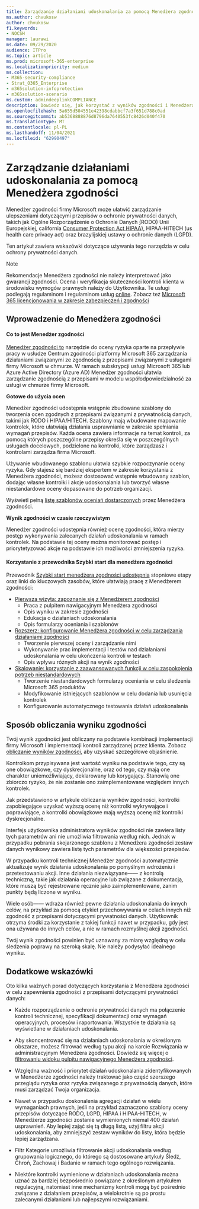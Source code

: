 ```yaml
---
title: Zarządzanie działaniami udoskonalania za pomocą Menedżera zgodności
ms.author: chvukosw
author: chvukosw
f1.keywords:
- NOCSH
manager: laurawi
ms.date: 09/29/2020
audience: ITPro
ms.topic: article
ms.prod: microsoft-365-enterprise
ms.localizationpriority: medium
ms.collection:
- M365-security-compliance
- Strat_O365_Enterprise
- m365solution-infoprotection
- m365solution-scenario
ms.custom: admindeeplinkCOMPLIANCE
description: Dowiedz się, jak korzystać z wyników zgodności i Menedżera zgodności w celu poprawy poziomu ochrony danych osobowych.
ms.openlocfilehash: 5a655d504551e42398cdabbcf7a3f651d788c0ad
ms.sourcegitcommit: ab5368888876d8796da7640553fc8426d040f470
ms.translationtype: MT
ms.contentlocale: pl-PL
ms.lasthandoff: 11/04/2021
ms.locfileid: "62990497"
---
```

# <a name="use-compliance-manager-to-manage-improvement-actions"></a>Zarządzanie działaniami udoskonalania za pomocą Menedżera zgodności

Menedżer zgodności firmy Microsoft może ułatwić zarządzanie ulepszeniami dotyczącymi przepisów o ochronie prywatności danych, takich jak Ogólne Rozporządzenie o Ochronie Danych [(](/compliance/regulatory/gdpr)RODO) Unii Europejskiej, california [Consumer Protection Act HIPAA),](/compliance/regulatory/ccpa-faq) HIPAA-HITECH (us health care privacy act) oraz brazylijskiej ustawy o ochronie danych (LGPD).

Ten artykuł zawiera wskazówki dotyczące używania tego narzędzia w celu ochrony prywatności danych.

> [!NOTE]
> Rekomendacje Menedżera zgodności nie należy interpretować jako gwarancji zgodności. Ocena i weryfikacja skuteczności kontroli klienta w środowisku wymogów prawnych należy do Użytkownika. Te usługi podlegają regulaminom i regulaminom usług [online](https://go.microsoft.com/fwlink/?linkid=2108910). Zobacz też [Microsoft 365 licencjonowania w zakresie zabezpieczeń i zgodności](/office365/servicedescriptions/microsoft-365-service-descriptions/microsoft-365-tenantlevel-services-licensing-guidance/microsoft-365-security-compliance-licensing-guidance#compliance-manager)

## <a name="getting-started-with-compliance-manager"></a>Wprowadzenie do Menedżera zgodności

#### <a name="what-is-compliance-manager"></a>Co to jest Menedżer zgodności

[Menedżer zgodności to](../compliance/compliance-manager.md) narzędzie do oceny ryzyka oparte na przepływie pracy w usłudze Centrum zgodności platformy Microsoft 365 zarządzania działaniami związanymi ze zgodnością z przepisami związanymi z usługami firmy Microsoft w chmurze. W ramach subskrypcji usługi Microsoft 365 lub Azure Active Directory (Azure AD) Menedżer zgodności ułatwia zarządzanie zgodnością z przepisami w modelu współodpowiedzialność za usługi w chmurze firmy Microsoft.

**Gotowe do użycia ocen**

Menedżer zgodności udostępnia wstępnie zbudowane szablony do tworzenia [](../compliance/compliance-manager-assessments.md) ocen zgodnych z przepisami związanymi z prywatnością danych, takimi jak RODO i HIPAA/HITECH. Szablony mają wbudowane mapowanie kontrolek, które ułatwiają działania usprawnianie w zakresie spełniania wymagań przepisów. Każda ocena zawiera informacje na temat kontroli, za pomocą których poszczególne przepisy określa się w poszczególnych usługach docelowych, podzielone na kontrolki, które zarządzasz i kontrolami zarządza firma Microsoft.

Używanie wbudowanego szablonu ułatwia szybkie rozpoczynanie oceny ryzyka. Gdy stajesz się bardziej ekspertem w zakresie korzystania z Menedżera zgodności, możesz dostosować wstępnie wbudowany szablon, dodając własne kontrolki i akcje udoskonalania lub tworzyć własne niestandardowe oceny dopasowane do potrzeb organizacji.

Wyświetl pełną [listę szablonów oceniań dostarczonych](../compliance/compliance-manager-templates-list.md) przez Menedżera zgodności.

**Wynik zgodności w czasie rzeczywistym**

Menedżer zgodności udostępnia również ocenę zgodności, która mierzy postęp wykonywania zalecanych działań udoskonalania w ramach kontrolek. Na podstawie tej oceny można monitorować postęp i priorytetyzować akcje na podstawie ich możliwości zmniejszenia ryzyka.

#### <a name="use-the-compliance-manager-quickstart-guide"></a>Korzystanie z przewodnika Szybki start dla menedżera zgodności

Przewodnik [Szybki start menedżera zgodności udostępnia](../compliance/compliance-manager-quickstart.md) stopniowe etapy oraz linki do kluczowych zasobów, które ułatwiają pracę z Menedżerem zgodności:

- [Pierwsza wizyta: zapoznanie się z Menedżerem zgodności](../compliance/compliance-manager-quickstart.md#first-visit-get-to-know-compliance-manager)
    - Praca z pulpitem nawigacyjnym Menedżera zgodności
    - Opis wyniku w zakresie zgodności
    - Edukacja o działaniach udoskonalania
    - Opis formularzy oceniania i szablonów
- [Rozszerz: konfigurowanie Menedżera zgodności w celu zarządzania działaniami zgodności](../compliance/compliance-manager-quickstart.md#ramping-up-configure-compliance-manager-to-manage-your-compliance-activities)
    - Tworzenie pierwszej oceny i zarządzanie nimi
    - Wykonywanie prac implementacji i testów nad działaniami udoskonalania w celu ukończenia kontroli w testach
    - Opis wpływu różnych akcji na wynik zgodności
- [Skalowanie: korzystanie z zaawansowanych funkcji w celu zaspokojenia potrzeb niestandardowych](../compliance/compliance-manager-quickstart.md#scaling-up-use-advanced-functionality-to-meet-your-custom-needs)
    - Tworzenie niestandardowych formularzy oceniania w celu śledzenia Microsoft 365 produktów
    - Modyfikowanie istniejących szablonów w celu dodania lub usunięcia kontrolek
    - Konfigurowanie automatycznego testowania działań udoskonalania

## <a name="how-your-compliance-score-is-calculated"></a>Sposób obliczania wyniku zgodności

Twój wynik zgodności jest obliczany na podstawie kombinacji implementacji firmy Microsoft i implementacji kontroli zarządzanej przez klienta. Zobacz [obliczanie wyników zgodności,](../compliance/compliance-score-calculation.md) aby uzyskać szczegółowe objaśnienie.

Kontrolkom przypisywana jest wartość wyniku na podstawie tego, czy są one obowiązkowe, czy dyskrecjonalne, oraz od tego, czy mają one charakter uniemożliwiający, deklarowany lub korygający. Stanowią one zbiorczo ryzyko, że nie zostanie ono zaimplementowane względem innych kontrolek.

Jak przedstawiono w artykule obliczania wyników zgodności, kontrolki zapobiegające uzyskać wyższą ocenę niż kontrolki wykrywające i poprawiające, a kontrolki obowiązkowe mają wyższą ocenę niż kontrolki dyskrecjonalne.

Interfejs użytkownika administratora wyników zgodności nie zawiera listy tych parametrów ani nie umożliwia filtrowania według nich. Jednak w przypadku pobrania skojarzonego szablonu z Menedżera zgodności zestaw danych wynikowy zawiera listę tych parametrów dla większości przepisów.

W przypadku kontroli technicznej Menedżer zgodności automatycznie aktualizuje wynik działania udoskonalania po pomyślnym wdrożeniu i przetestowaniu akcji. Inne działania niezwiązyane&mdash;&mdash; z kontrolą techniczną, takie jak działania operacyjne lub związane z dokumentacją, które muszą być rejestrowane ręcznie jako zaimplementowane, zanim punkty będą liczone w wyniku.

Wiele osób&mdash;&mdash; wdraża również pewne działania udoskonalania do innych celów, na przykład za pomocą etykiet przechowywania w celach innych niż zgodność z przepisami dotyczącymi prywatności danych. Użytkownik otrzyma środki za korzystanie z takiej funkcji nawet w przypadku, gdy jest ona używana do innych celów, a nie w ramach rozmyślnej akcji zgodności.

Twój wynik zgodności powinien być uznawany za miarę względną w celu śledzenia poprawy na szeroką skalę. Nie należy podysyłać idealnego wyniku.

## <a name="additional-guidance"></a>Dodatkowe wskazówki

Oto kilka ważnych porad dotyczących korzystania z Menedżera zgodności w celu zapewnienia zgodności z przepisami dotyczącymi prywatności danych:

- Każde rozporządzenie o ochronie prywatności danych ma połączenie kontroli technicznej, specyfikacji dokumentacji oraz wymagań operacyjnych, procesów i raportowania. Wszystkie te działania są wyświetlane w działaniach udoskonalania.

- Aby skoncentrować się na działaniach udoskonalania w określonym obszarze, możesz filtrować według typu akcji na karcie Rozwiązania  w administracyjnym Menedżera zgodności. Dowiedz się więcej o [filtrowaniu widoku pulpitu nawigacyjnego Menedżera zgodności](../compliance/compliance-manager-setup.md#filtering-your-dashboard-view).

- Względna ważność i priorytet działań udoskonalania zidentyfikowanych w Menedżerze zgodności należy traktować jako część szerszego przeglądu ryzyka oraz ryzyka związanego z prywatnością danych, które musi zarządzać Twoja organizacja.

- Nawet w przypadku doskonalenia agregacji działań w wielu wymaganiach prawnych, jeśli na przykład zaznaczono szablony oceny przepisów dotyczące RODO, LGPD, HIPAA i HIPAA-HITECH, w Menedżerze zgodności zostanie wymienionych niemal 400 działań usprawnień. Aby lepiej zająć się tą długą listą, użyj filtru akcji udoskonalania, aby zmniejszyć zestaw wyników do listy, która będzie lepiej zarządzana.

- Filtr Kategorie umożliwia filtrowanie akcji udoskonalania według grupowania logicznego, do którego są dostosowane artykuły Śledź, Chroń, Zachowaj i Badanie w ramach tego ogólnego rozwiązania.

- Niektóre kontrolki wymienione w działaniach udoskonalania można uznać za bardziej bezpośrednio powiązane z określonym artykułem regulacyjną, natomiast inne mechanizmy kontroli mogą być pośrednio związane z działaniem przepisów, a wielokrotnie są po prostu zalecanymi działaniami lub najlepszymi rozwiązaniami.
